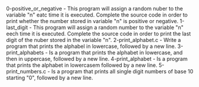 0-positive_or_negative - This program will assign a random nuber to the variable "n" eatc time it is executed. Complete the source code in order to print whether the number stored in variable "n" is positive or negative.
1-last_digit - This program will assign a random number to the variable "n" eech time it is executed. Complete the source code in order to print the last digit of the nuber stored in the variable "n".
2-print_alphabet.c - Write a program that prints the alphabel in lowercase, followed by a new line.
3-print_alphabets - Is a program that prints the alphabet in lowercase, and then in uppercase, followed by a new line.
4-print_alphabet - Is a program that prints the alphabet in lowercasem followed by a new line.
5-print_numbers.c - Is a program that prints all single digit numbers of base 10 starting "0", followed by a new line.
